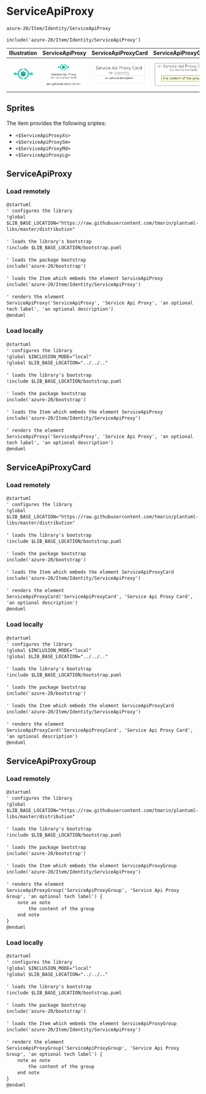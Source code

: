 # ServiceApiProxy


```text
azure-20/Item/Identity/ServiceApiProxy
```

```text
include('azure-20/Item/Identity/ServiceApiProxy')
```



| Illustration | ServiceApiProxy | ServiceApiProxyCard | ServiceApiProxyGroup |
| :---: | :---: | :---: | :---: |
| ![illustration for Illustration](../../../azure-20/Item/Identity/ServiceApiProxy.png) | ![illustration for ServiceApiProxy](../../../azure-20/Item/Identity/ServiceApiProxy.Local.png) | ![illustration for ServiceApiProxyCard](../../../azure-20/Item/Identity/ServiceApiProxyCard.Local.png) | ![illustration for ServiceApiProxyGroup](../../../azure-20/Item/Identity/ServiceApiProxyGroup.Local.png) |



## Sprites
The item provides the following sriptes:

- `<$ServiceApiProxyXs>`
- `<$ServiceApiProxySm>`
- `<$ServiceApiProxyMd>`
- `<$ServiceApiProxyLg>`





## ServiceApiProxy

### Load remotely
```plantuml
@startuml
' configures the library
!global $LIB_BASE_LOCATION="https://raw.githubusercontent.com/tmorin/plantuml-libs/master/distribution"

' loads the library's bootstrap
!include $LIB_BASE_LOCATION/bootstrap.puml

' loads the package bootstrap
include('azure-20/bootstrap')

' loads the Item which embeds the element ServiceApiProxy
include('azure-20/Item/Identity/ServiceApiProxy')

' renders the element
ServiceApiProxy('ServiceApiProxy', 'Service Api Proxy', 'an optional tech label', 'an optional description')
@enduml
```

### Load locally
```plantuml
@startuml
' configures the library
!global $INCLUSION_MODE="local"
!global $LIB_BASE_LOCATION="../../.."

' loads the library's bootstrap
!include $LIB_BASE_LOCATION/bootstrap.puml

' loads the package bootstrap
include('azure-20/bootstrap')

' loads the Item which embeds the element ServiceApiProxy
include('azure-20/Item/Identity/ServiceApiProxy')

' renders the element
ServiceApiProxy('ServiceApiProxy', 'Service Api Proxy', 'an optional tech label', 'an optional description')
@enduml
```

## ServiceApiProxyCard

### Load remotely
```plantuml
@startuml
' configures the library
!global $LIB_BASE_LOCATION="https://raw.githubusercontent.com/tmorin/plantuml-libs/master/distribution"

' loads the library's bootstrap
!include $LIB_BASE_LOCATION/bootstrap.puml

' loads the package bootstrap
include('azure-20/bootstrap')

' loads the Item which embeds the element ServiceApiProxyCard
include('azure-20/Item/Identity/ServiceApiProxy')

' renders the element
ServiceApiProxyCard('ServiceApiProxyCard', 'Service Api Proxy Card', 'an optional description')
@enduml
```

### Load locally
```plantuml
@startuml
' configures the library
!global $INCLUSION_MODE="local"
!global $LIB_BASE_LOCATION="../../.."

' loads the library's bootstrap
!include $LIB_BASE_LOCATION/bootstrap.puml

' loads the package bootstrap
include('azure-20/bootstrap')

' loads the Item which embeds the element ServiceApiProxyCard
include('azure-20/Item/Identity/ServiceApiProxy')

' renders the element
ServiceApiProxyCard('ServiceApiProxyCard', 'Service Api Proxy Card', 'an optional description')
@enduml
```

## ServiceApiProxyGroup

### Load remotely
```plantuml
@startuml
' configures the library
!global $LIB_BASE_LOCATION="https://raw.githubusercontent.com/tmorin/plantuml-libs/master/distribution"

' loads the library's bootstrap
!include $LIB_BASE_LOCATION/bootstrap.puml

' loads the package bootstrap
include('azure-20/bootstrap')

' loads the Item which embeds the element ServiceApiProxyGroup
include('azure-20/Item/Identity/ServiceApiProxy')

' renders the element
ServiceApiProxyGroup('ServiceApiProxyGroup', 'Service Api Proxy Group', 'an optional tech label') {
    note as note
        the content of the group
    end note
}
@enduml
```

### Load locally
```plantuml
@startuml
' configures the library
!global $INCLUSION_MODE="local"
!global $LIB_BASE_LOCATION="../../.."

' loads the library's bootstrap
!include $LIB_BASE_LOCATION/bootstrap.puml

' loads the package bootstrap
include('azure-20/bootstrap')

' loads the Item which embeds the element ServiceApiProxyGroup
include('azure-20/Item/Identity/ServiceApiProxy')

' renders the element
ServiceApiProxyGroup('ServiceApiProxyGroup', 'Service Api Proxy Group', 'an optional tech label') {
    note as note
        the content of the group
    end note
}
@enduml
```

